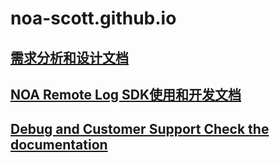 # noa-scott.github.io

## [需求分析和设计文档](#) 

## [NOA Remote Log SDK使用和开发文档](#)

## [Debug and Customer Support Check the documentation](#)
